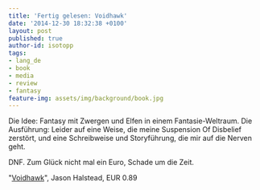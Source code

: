 ```yaml
---
title: 'Fertig gelesen: Voidhawk'
date: '2014-12-30 18:32:38 +0100'
layout: post
published: true
author-id: isotopp
tags:
- lang_de
- book
- media
- review
- fantasy
feature-img: assets/img/background/book.jpg
---
```

Die Idee: Fantasy mit Zwergen und Elfen in einem Fantasie-Weltraum. Die Ausführung: Leider auf eine Weise, die meine Suspension Of Disbelief zerstört, und eine Schreibweise und Storyführung, die mir auf die Nerven geht.

DNF. Zum Glück nicht mal ein Euro, Schade um die Zeit.

"[Voidhawk](http://www.amazon.de/Voidhawk-English-Jason-Halstead-ebook/dp/B0053KJCSI)", Jason Halstead, EUR 0.89
